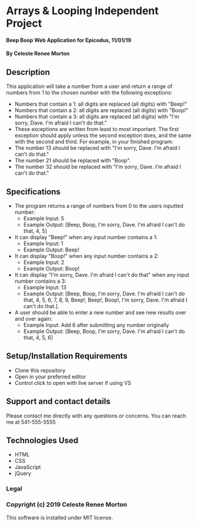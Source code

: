 # Arrays & Looping Independent Project
#### Beep Boop Web Application for Epicodus, 11/01/19
#### By Celeste Renee Morton
## Description
This application will take a number from a user and return a range of numbers from 1 to the chosen number with the following exceptions:
* Numbers that contain a 1: all digits are replaced (all digits) with "Beep!"
* Numbers that contain a 2: all digits are replaced (all digits) with "Boop!"
* Numbers that contain a 3: all digits are replaced (all digits) with "I'm sorry, Dave. I'm afraid I can't do that."
* These exceptions are written from least to most important. The first exception should apply unless the second exception does, and the same with the second and third. For example, in your finished program:
* The number 13 should be replaced with "I'm sorry, Dave. I'm afraid I can't do that."
* The number 21 should be replaced with "Boop".
* The number 32 should be replaced with "I'm sorry, Dave. I'm afraid I can't do that."
## Specifications
* The program returns a range of numbers from 0 to the users inputted number:
  * Example Input: 5
  * Example Output: [Beep, Boop, I'm sorry, Dave. I'm afraid I can't do that, 4, 5]
* It can display "Beep!" when any input number contains a 1:
  * Example Input: 1
  * Example Output: Beep!
* It can display "Boop!" when any input number contains a 2:
  * Example Input: 2
  * Example Output: Boop!
* It can display "I'm sorry, Dave. I'm afraid I can't do that" when any input number contains a 3:
  * Example Input: 13
  * Example Output: [Beep, Boop, I'm sorry, Dave. I'm afraid I can't do that, 4, 5, 6, 7, 8, 9, Beep!, Beep!, Boop!, I'm sorry, Dave. I'm afraid I can't do that.].
* A user should be able to enter a new number and see new results over and over again:
  * Example Input: Add 6 after submitting any number originally
  * Example Output: [Beep, Boop, I'm sorry, Dave. I'm afraid I can't do that, 4, 5, 6]
## Setup/Installation Requirements
* Clone this repository
* Open in your preferred editor
* Control click to open with live server if using VS
## Support and contact details
Please contact me directly with any questions or concerns. You can reach me at 541-555-5555
## Technologies Used
* HTML
* CSS
* JavaScript
* jQuery
### Legal
### Copyright (c) 2019 Celeste Renee Morton
This software is installed under MIT license.